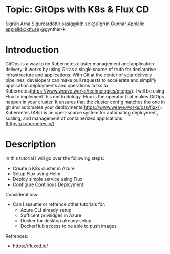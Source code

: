 # Topic: GitOps with K8s & Flux CD

Sigrún Arna Sigurðardóttir sasig@kth.se @s1grun
Gunnar Applelid applelid@kth.se @gynther-k

# Introduction

GitOps is a way to do Kubernetes cluster management and application delivery.  It works by using Git as a single source of truth for declarative infrastructure and applications. With Git at the center of your delivery pipelines, developers can make pull requests to accelerate and simplify application deployments and operations tasks to Kubernetes(https://www.weave.works/technologies/gitops/). I will be using Flux to implement this methodology. 
Flux is the operator that makes GitOps happen in your cluster. It ensures that the cluster config matches the one in git and automates your deployments(https://www.weave.works/oss/flux/).
Kubernetes (K8s) is an open-source system for automating deployment, scaling, and management of containerized applications (https://kubernetes.io/).

# Description

In this tutorial I will go over the following steps:
- Create a K8s cluster in Azure
- Setup Flux using Helm
- Deploy simple service using Flux
- Configure Continous Deployment 

Considerations:
- Can I assume or refrence other tutorials for:
  - Azure CLI already setup 
  - Sufficent privilidges in Azure
  - Docker for desktop already setup 
  - DockerHub access to be able to push images


Refrences: 
- https://fluxcd.io/


